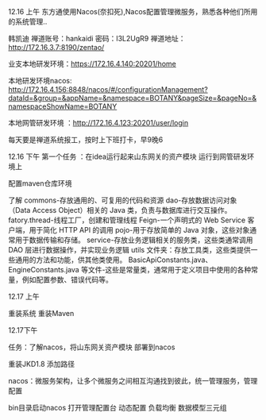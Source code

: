 12.16 上午
东方通使用Nacos(奈扣死),Nacos配置管理微服务，熟悉各种他们所用的系统管理..

韩凯迪
禅道账号：hankaidi 密码：I3L2UgR9
禅道地址：http://172.16.3.7:8190/zentao/

业支本地研发环境：https://172.16.4.140:20201/home

本地研发环境nacos:
http://172.16.4.156:8848/nacos/#/configurationManagement?dataId=&group=&appName=&namespace=BOTANY&pageSize=&pageNo=&namespaceShowName=BOTANY

本地网管研发环境 ：http://172.16.4.123:20201/user/login

每天要是禅道系统报工，按时上下班打卡，早9晚6

12.16 下午
第一个任务 ：在idea运行起来山东网关的资产模块 运行到网管研发环境上

配置maven仓库环境

了解
commons-存放通用的、可复用的代码和资源
dao-存放数据访问对象（Data Access Object）相关的 Java 类，负责与数据库进行交互操作。
fatory.thread-线程工厂，创建和管理线程
Feign-一个声明式的 Web Service 客户端，用于简化 HTTP API 的调用
pojo-用于存放简单的 Java 对象，这些对象通常用于数据传输和存储。
service-存放业务逻辑相关的服务类，这些类通常调用 DAO 层进行数据操作，并实现业务逻辑
utils 文件夹：存放工具类，这些类提供一些通用的方法和功能，供其他类使用。
BasicApiConstants.java、EngineConstants.java 等文件-这些是常量类，通常用于定义项目中使用的各种常量，例如配置参数、错误代码等。

12.17 上午

重装系统
重装Maven

12.17下午

任务：了解nacos，将山东网关资产模块 部署到nacos

重装JKD1.8 添加路径

nacos：微服务架构，让多个微服务之间相互沟通找到彼此，统一管理服务，管理配置

bin目录启动nacos 打开管理配置台
动态配置
负载均衡
数据模型三元组


